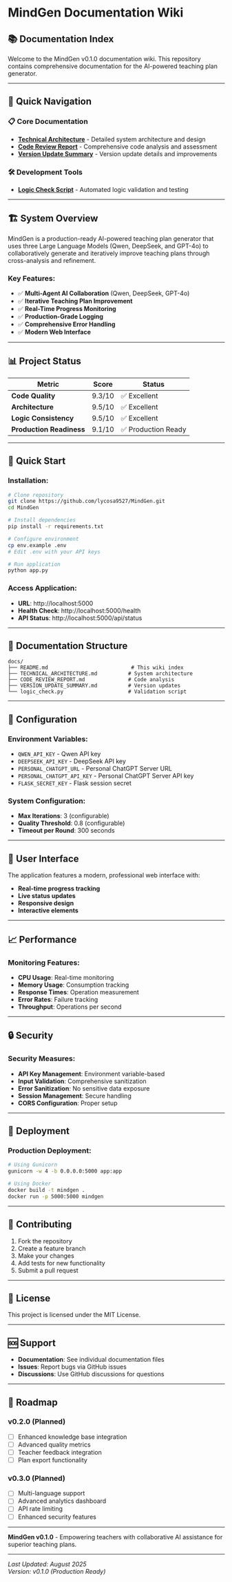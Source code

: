 # MindGen Documentation Wiki

## 📚 **Documentation Index**

Welcome to the MindGen v0.1.0 documentation wiki. This repository contains comprehensive documentation for the AI-powered teaching plan generator.

---

## 🎯 **Quick Navigation**

### **📋 Core Documentation**
- **[Technical Architecture](TECHNICAL_ARCHITECTURE.md)** - Detailed system architecture and design
- **[Code Review Report](CODE_REVIEW_REPORT.md)** - Comprehensive code analysis and assessment
- **[Version Update Summary](VERSION_UPDATE_SUMMARY.md)** - Version update details and improvements

### **🛠️ Development Tools**
- **[Logic Check Script](logic_check.py)** - Automated logic validation and testing

---

## 🏗️ **System Overview**

MindGen is a production-ready AI-powered teaching plan generator that uses three Large Language Models (Qwen, DeepSeek, and GPT-4o) to collaboratively generate and iteratively improve teaching plans through cross-analysis and refinement.

### **Key Features:**
- ✅ **Multi-Agent AI Collaboration** (Qwen, DeepSeek, GPT-4o)
- ✅ **Iterative Teaching Plan Improvement**
- ✅ **Real-Time Progress Monitoring**
- ✅ **Production-Grade Logging**
- ✅ **Comprehensive Error Handling**
- ✅ **Modern Web Interface**

---

## 📊 **Project Status**

| **Metric** | **Score** | **Status** |
|------------|-----------|------------|
| **Code Quality** | 9.3/10 | ✅ Excellent |
| **Architecture** | 9.5/10 | ✅ Excellent |
| **Logic Consistency** | 9.5/10 | ✅ Excellent |
| **Production Readiness** | 9.1/10 | ✅ Production Ready |

---

## 🚀 **Quick Start**

### **Installation:**
```bash
# Clone repository
git clone https://github.com/lycosa9527/MindGen.git
cd MindGen

# Install dependencies
pip install -r requirements.txt

# Configure environment
cp env.example .env
# Edit .env with your API keys

# Run application
python app.py
```

### **Access Application:**
- **URL**: http://localhost:5000
- **Health Check**: http://localhost:5000/health
- **API Status**: http://localhost:5000/api/status

---

## 📁 **Documentation Structure**

```
docs/
├── README.md                           # This wiki index
├── TECHNICAL_ARCHITECTURE.md          # System architecture
├── CODE_REVIEW_REPORT.md              # Code analysis
├── VERSION_UPDATE_SUMMARY.md          # Version updates
└── logic_check.py                     # Validation script
```

---

## 🔧 **Configuration**

### **Environment Variables:**
- `QWEN_API_KEY` - Qwen API key
- `DEEPSEEK_API_KEY` - DeepSeek API key
- `PERSONAL_CHATGPT_URL` - Personal ChatGPT Server URL
- `PERSONAL_CHATGPT_API_KEY` - Personal ChatGPT Server API key
- `FLASK_SECRET_KEY` - Flask session secret

### **System Configuration:**
- **Max Iterations**: 3 (configurable)
- **Quality Threshold**: 0.8 (configurable)
- **Timeout per Round**: 300 seconds

---

## 🎨 **User Interface**

The application features a modern, professional web interface with:
- **Real-time progress tracking**
- **Live status updates**
- **Responsive design**
- **Interactive elements**

---

## 📈 **Performance**

### **Monitoring Features:**
- **CPU Usage**: Real-time monitoring
- **Memory Usage**: Consumption tracking
- **Response Times**: Operation measurement
- **Error Rates**: Failure tracking
- **Throughput**: Operations per second

---

## 🔒 **Security**

### **Security Measures:**
- **API Key Management**: Environment variable-based
- **Input Validation**: Comprehensive sanitization
- **Error Sanitization**: No sensitive data exposure
- **Session Management**: Secure handling
- **CORS Configuration**: Proper setup

---

## 🚀 **Deployment**

### **Production Deployment:**
```bash
# Using Gunicorn
gunicorn -w 4 -b 0.0.0.0:5000 app:app

# Using Docker
docker build -t mindgen .
docker run -p 5000:5000 mindgen
```

---

## 🤝 **Contributing**

1. Fork the repository
2. Create a feature branch
3. Make your changes
4. Add tests for new functionality
5. Submit a pull request

---

## 📄 **License**

This project is licensed under the MIT License.

---

## 🆘 **Support**

- **Documentation**: See individual documentation files
- **Issues**: Report bugs via GitHub issues
- **Discussions**: Use GitHub discussions for questions

---

## 🔮 **Roadmap**

### **v0.2.0 (Planned)**
- [ ] Enhanced knowledge base integration
- [ ] Advanced quality metrics
- [ ] Teacher feedback integration
- [ ] Plan export functionality

### **v0.3.0 (Planned)**
- [ ] Multi-language support
- [ ] Advanced analytics dashboard
- [ ] API rate limiting
- [ ] Enhanced security features

---

**MindGen v0.1.0** - Empowering teachers with collaborative AI assistance for superior teaching plans.

---

*Last Updated: August 2025*  
*Version: v0.1.0 (Production Ready)* 
